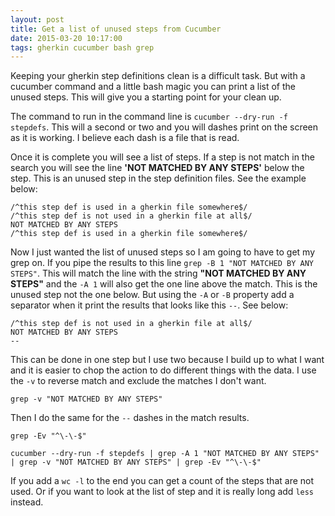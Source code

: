 ```yaml
---
layout: post
title: Get a list of unused steps from Cucumber
date: 2015-03-20 10:17:00
tags: gherkin cucumber bash grep
---
```


Keeping your gherkin step definitions clean is a difficult task. But with a cucumber command and a little bash magic you can print a list of the unused steps. This will give you a starting point for your clean up.

<!--more-->

The command to run in the command line is ```cucumber --dry-run -f stepdefs```. This will a second or two and you will dashes print on the screen as it is working. I believe each dash is a file that is read.

Once it is complete you will see a list of steps. If a step is not match in the search you will see the line **'NOT MATCHED BY ANY STEPS'** below the step. This is an unused step in the step definition files. See the example below:

```
/^this step def is used in a gherkin file somewhere$/
/^this step def is not used in a gherkin file at all$/
NOT MATCHED BY ANY STEPS
/^this step def is used in a gherkin file somewhere$/
```

Now I just wanted the list of unused steps so I am going to have to get my grep on. If you pipe the results to this line ```grep -B 1 "NOT MATCHED BY ANY STEPS"```. This will match the line with the string **"NOT MATCHED BY ANY STEPS"** and the ```-A 1``` will also get the one line above the match. This is the unused step not the one below. But using the ```-A``` or ```-B``` property add a separator when it print the results that looks like this ```--```. See below:

```
/^this step def is not used in a gherkin file at all$/
NOT MATCHED BY ANY STEPS
--
```

This can be done in one step but I use two because I build up to what I want and it is easier to chop the action to do different things with the data. I use the ```-v``` to reverse match and exclude the matches I don't want.

```grep -v "NOT MATCHED BY ANY STEPS"```

Then I do the same for the ```--``` dashes in the match results.

```grep -Ev "^\-\-$"```

```
cucumber --dry-run -f stepdefs | grep -A 1 "NOT MATCHED BY ANY STEPS" | grep -v "NOT MATCHED BY ANY STEPS" | grep -Ev "^\-\-$"
```

If you add a ```wc -l``` to the end you can get a count of the steps that are not used. Or if you want to look at the list of step and it is really long add ```less``` instead.
